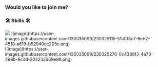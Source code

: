 ### Would you like to join me?


<div>  
<h3>🛠️ Skills 🛠️</h3>  
<img src="https://img.shields.io/badge/Python-3766AB?style=flat-square&logo=Python&logoColor=white"/> ![image](https://user-images.githubusercontent.com/130035099/230325115-51a0f3c7-8eb2-4518-a619-b52940dc205c.png)
</div>
![image](https://user-images.githubusercontent.com/130035099/230325276-0c4388f3-4a78-4e8b-9c0d-204232669e98.png)
